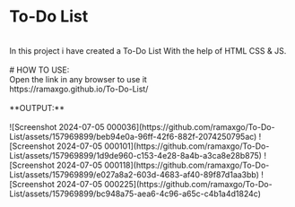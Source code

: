 <h1> To-Do List</h1>
<br>
In this project i have created a To-Do List With the help of HTML CSS & JS.
<br>
<br>
# HOW TO USE:
<br>
Open the link in any browser to use it
<br>
https://ramaxgo.github.io/To-Do-List/
<br>
<br>
**OUTPUT:**
<br>
<br>
![Screenshot 2024-07-05 000036](https://github.com/ramaxgo/To-Do-List/assets/157969899/beb94e0a-96ff-42f6-882f-2074250795ac)
![Screenshot 2024-07-05 000101](https://github.com/ramaxgo/To-Do-List/assets/157969899/1d9de960-c153-4e28-8a4b-a3ca8e28b875)
![Screenshot 2024-07-05 000118](https://github.com/ramaxgo/To-Do-List/assets/157969899/e027a8a2-603d-4683-af40-89f87d1aa3bb)
![Screenshot 2024-07-05 000225](https://github.com/ramaxgo/To-Do-List/assets/157969899/bc948a75-aea6-4c96-a65c-c4b1a4d1824c)


